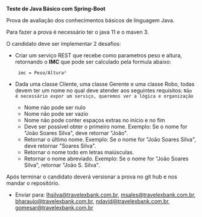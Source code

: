 **Teste de Java Básico com Spring-Boot**


Prova de avaliação dos conhecimentos básicos de linguagem Java.

Para fazer a prova é necessário ter o java 11 e o maven 3.

O candidato deve ser implementar 2 desafios:

* Criar um serviço REST que recebe como parametros peso e altura, retornando o **IMC** que pode ser calculado pela formula abaixo:
  
    ` imc = Peso/Altura²`

* Dada uma classe Cliente, uma classe Gerente e uma classe Robo, todas devem ter um nome no qual deve atender aos seguintes requisitos:
`Não é necessário expor um serviço, queremos ver a lógica e organização`
    - Nome não pode ser nulo
    - Nome não pode ser vazio
    - Nome não pode conter espaços extras no início e no fim
    - Deve ser possível obter o primeiro nome. Exemplo: Se o nome for "João Soares Silva", deve retornar "João".
    - Retornar o último nome. Exemplo: Se o nome for "João Soares Silva", deve retornar "Soares Silva".
    - Retornar o nome todo em letras maiúsculas.
    - Retornar o nome abreviado. Exemplo: Se o nome for "João Soares Silva", retornar "João S. Silva".
        
 
    
Após terminar o candidato deverá versionar a prova no git hub e nos mandar o repositório. 
* Enviar para: lhsilva@travelexbank.com.br, msales@travelexbank.com.br, bharaujo@travelexbank.com.br, ndavid@travelexbank.com.br, gomesar@travelexbank.com.br

